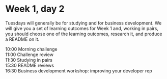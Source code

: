 # Week 1, day 2

Tuesdays will generally be for studying and for business development. We will give you a set of learning outcomes for Week 1 and, working in pairs, you should choose one of the learning outcomes, research it, and produce a README on it.

10:00 Morning challenge    
11:00 Challenge review    
11:30 Studying in pairs    
15:30 README reviews    
16:30 Business development workshop: improving your developer rep    

